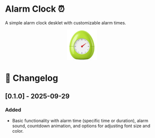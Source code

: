# Alarm Clock ⏰
A simple alarm clock desklet with customizable alarm times.

<p align="center">
  <img src="icon.png" alt="" width="100"/>
</p>


# 📝 Changelog

## [0.1.0] - 2025-09-29

### Added

- Basic functionality with alarm time (specific time or duration), alarm sound, countdown animation, and options for adjusting font size and color.
